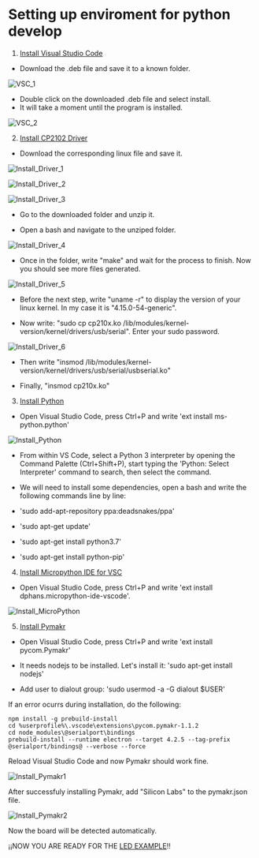 # Setting up enviroment for python develop

1. [Install Visual Studio Code](https://code.visualstudio.com/download "VSC Download")

- Download the .deb file and save it to a known folder.

![VSC_1](https://github.com/juanpablopizarro/iot-bootcamp/blob/develop/images/Install_VSC_1.png)

- Double click on the downloaded .deb file and select install. 
- It will take a moment until the program is installed.

![VSC_2](https://github.com/juanpablopizarro/iot-bootcamp/blob/develop/images/Install_VSC_2.png)

2. [Install CP2102 Driver](https://www.silabs.com/products/development-tools/software/usb-to-uart-bridge-vcp-drivers "CP2102")

- Download the corresponding linux file and save it.

![Install_Driver_1](https://github.com/juanpablopizarro/iot-bootcamp/blob/develop/images/Install_Driver_1.png)

![Install_Driver_2](https://github.com/juanpablopizarro/iot-bootcamp/blob/develop/images/Install_Driver_2.png)

![Install_Driver_3](https://github.com/juanpablopizarro/iot-bootcamp/blob/develop/images/Install_Driver_3.png)

- Go to the downloaded folder and unzip it.

- Open a bash and navigate to the unziped folder.

![Install_Driver_4](https://github.com/juanpablopizarro/iot-bootcamp/blob/develop/images/Install_Driver_4.png)

- Once in the folder, write "make" and wait for the process to finish. Now you should see more files generated.

![Install_Driver_5](https://github.com/juanpablopizarro/iot-bootcamp/blob/develop/images/Install_Driver_5.png)

- Before the next step, write "uname -r" to display the version of your linux kernel. In my case it is "4.15.0-54-generic".

- Now write: "sudo cp cp210x.ko /lib/modules/kernel-version/kernel/drivers/usb/serial". Enter your sudo password.
  
![Install_Driver_6](https://github.com/juanpablopizarro/iot-bootcamp/blob/develop/images/Install_Driver_6.png)

- Then write "insmod /lib/modules/kernel-version/kernel/drivers/usb/serial/usbserial.ko"

- Finally, "insmod cp210x.ko"

3. [Install Python](https://marketplace.visualstudio.com/items?itemName=ms-python.python "Python Install")

- Open Visual Studio Code, press Ctrl+P and write 'ext install ms-python.python' 

![Install_Python](https://github.com/juanpablopizarro/iot-bootcamp/blob/develop/images/Python_Install.png)

- From within VS Code, select a Python 3 interpreter by opening the Command Palette (Ctrl+Shift+P), start typing the 'Python: Select Interpreter' command to search, then select the command.

- We will need to install some dependencies, open a bash and write the following commands line by line:

- 'sudo add-apt-repository ppa:deadsnakes/ppa'
- 'sudo apt-get update'
- 'sudo apt-get install python3.7'
- 'sudo apt-get install python-pip'

4. [Install Micropython IDE for VSC](https://marketplace.visualstudio.com/items?itemName=dphans.micropython-ide-vscode "Micropython IDE")

- Open Visual Studio Code, press Ctrl+P and write 'ext install dphans.micropython-ide-vscode'.

![Install_MicroPython](https://github.com/juanpablopizarro/iot-bootcamp/blob/develop/images/Micropython_Install.png)

5. [Install Pymakr](https://marketplace.visualstudio.com/items?itemName=pycom.Pymakr "Pymakr")

- Open Visual Studio Code, press Ctrl+P and write 'ext install pycom.Pymakr' 

- It needs nodejs to be installed. Let's install it: 'sudo apt-get install nodejs'

- Add user to dialout group: 'sudo usermod -a -G dialout $USER'

If an error ocurrs during installation, do the following:

```
npm install -g prebuild-install
cd %userprofile%\.vscode\extensions\pycom.pymakr-1.1.2
cd node_modules\@serialport\bindings
prebuild-install --runtime electron --target 4.2.5 --tag-prefix @serialport/bindings@ --verbose --force
```
Reload Visual Studio Code and now Pymakr should work fine.

![Install_Pymakr1](https://github.com/juanpablopizarro/iot-bootcamp/blob/develop/images/Pymkr_Install.png)

After successfuly installing Pymakr, add "Silicon Labs" to the pymakr.json file.

![Install_Pymakr2](https://github.com/juanpablopizarro/iot-bootcamp/blob/develop/images/Pymakr_json_config.png)

Now the board will be detected automatically.

¡¡NOW YOU ARE READY FOR THE [LED EXAMPLE](https://github.com/juanpablopizarro/iot-bootcamp/blob/develop/examples/Led%20Example/README.md)!!

